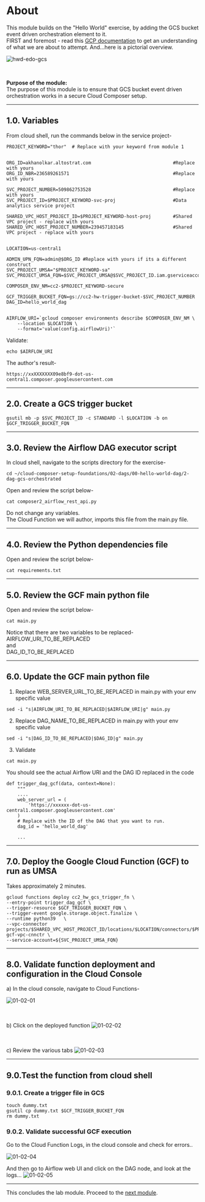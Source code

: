 # About

This module builds on the "Hello World" exercise, by adding the GCS bucket event driven orchestration element to it.<br>
FIRST and foremost - read this [GCP documentation](https://cloud.google.com/composer/docs/composer-2/triggering-with-gcf) to get an understanding of what we are about to attempt. And...here is a pictorial overview. <br>


![hwd-edo-gcs](../00-images/hwd-edo-gcs.png)

<br>

**Purpose of the module:**<br>
The purpose of this module is to ensure that GCS bucket event driven orchestration works in a secure Cloud Composer setup. <br>

<hr>


## 1.0. Variables

From cloud shell, run the commands below in the service project-

```
PROJECT_KEYWORD="thor"  # Replace with your keyword from module 1


ORG_ID=akhanolkar.altostrat.com                              #Replace with yours
ORG_ID_NBR=236589261571                                      #Replace with yours

SVC_PROJECT_NUMBER=509862753528                              #Replace with yours
SVC_PROJECT_ID=$PROJECT_KEYWORD-svc-proj                     #Data analytics service project

SHARED_VPC_HOST_PROJECT_ID=$PROJECT_KEYWORD-host-proj        #Shared VPC project - replace with yours
SHARED_VPC_HOST_PROJECT_NUMBER=239457183145                  #Shared VPC project - replace with yours


LOCATION=us-central1

ADMIN_UPN_FQN=admin@$ORG_ID #Replace with yours if its a different construct
SVC_PROJECT_UMSA="$PROJECT_KEYWORD-sa"
SVC_PROJECT_UMSA_FQN=$SVC_PROJECT_UMSA@$SVC_PROJECT_ID.iam.gserviceaccount.com

COMPOSER_ENV_NM=cc2-$PROJECT_KEYWORD-secure

GCF_TRIGGER_BUCKET_FQN=gs://cc2-hw-trigger-bucket-$SVC_PROJECT_NUMBER
DAG_ID=hello_world_dag


AIRFLOW_URI=`gcloud composer environments describe $COMPOSER_ENV_NM \
    --location $LOCATION \
    --format='value(config.airflowUri)'`
```

Validate:
```
echo $AIRFLOW_URI
```

The author's result-
```
https://xxXXXXXXX09e8bf9-dot-us-central1.composer.googleusercontent.com
```
<hr>


## 2.0. Create a GCS trigger bucket
```
gsutil mb -p $SVC_PROJECT_ID -c STANDARD -l $LOCATION -b on $GCF_TRIGGER_BUCKET_FQN
```

<hr>

## 3.0. Review the Airflow DAG executor script

In cloud shell, navigate to the scripts directory for the exercise-
```
cd ~/cloud-composer-setup-foundations/02-dags/00-hello-world-dag/2-dag-gcs-orchestrated
```

Open and review the script below-
```
cat composer2_airflow_rest_api.py
```

Do not change any variables.<br>
The Cloud Function we will author, imports this file from the main.py file.

<hr>

## 4.0. Review the Python dependencies file

Open and review the script below-
```
cat requirements.txt
```

<hr>

## 5.0. Review the GCF main python file

Open and review the script below-
```
cat main.py
```

Notice that there are two variables to be replaced-<br>
AIRFLOW_URI_TO_BE_REPLACED<br>
and<br>
DAG_ID_TO_BE_REPLACED<br>

<hr>

## 6.0. Update the GCF main python file

1. Replace WEB_SERVER_URL_TO_BE_REPLACED in main.py with your env specific value

```
sed -i "s|AIRFLOW_URI_TO_BE_REPLACED|$AIRFLOW_URI|g" main.py
```


2. Replace DAG_NAME_TO_BE_REPLACED in main.py with your env specific value
```
sed -i "s|DAG_ID_TO_BE_REPLACED|$DAG_ID|g" main.py
```


3. Validate
```
cat main.py
```

You should see the actual Airflow URI and the DAG ID replaced in the code

```
def trigger_dag_gcf(data, context=None):
    """
    ....
    web_server_url = (
        'https://xxxxxx-dot-us-central1.composer.googleusercontent.com'
    )
    # Replace with the ID of the DAG that you want to run.
    dag_id = 'hello_world_dag'

    ...
```

<hr>


## 7.0. Deploy the Google Cloud Function (GCF) to run as UMSA

Takes approximately 2 minutes.

```
gcloud functions deploy cc2_hw_gcs_trigger_fn \
--entry-point trigger_dag_gcf \
--trigger-resource $GCF_TRIGGER_BUCKET_FQN \
--trigger-event google.storage.object.finalize \
--runtime python39   \
--vpc-connector projects/$SHARED_VPC_HOST_PROJECT_ID/locations/$LOCATION/connectors/$PROJECT_KEYWORD-gcf-vpc-cnnctr \
--service-account=${SVC_PROJECT_UMSA_FQN}
```

<hr>

## 8.0. Validate function deployment and configuration in the Cloud Console

a) In the cloud console, navigate to Cloud Functions-

![01-02-01](../00-images/01-02-01.png)
<br><br><br>

b) Click on the deployed function
![01-02-02](../00-images/01-02-02.png)
<br><br><br>

c) Review the various tabs
![01-02-03](../00-images/01-02-03.png)

<hr>


## 9.0.Test the function from cloud shell

### 9.0.1. Create a trigger file in GCS
```
touch dummy.txt
gsutil cp dummy.txt $GCF_TRIGGER_BUCKET_FQN
rm dummy.txt
```

### 9.0.2. Validate successful GCF execution

Go to the Cloud Function Logs, in the cloud console and check for errors..

![01-02-04](../00-images/01-02-04.png)
<br>

And then go to Airflow web UI and click on the DAG node, and look at the logs...
![01-02-05](../00-images/01-02-05.png)
<br>

<hr>

This concludes the lab module. Proceed to the [next module](02e-secure-cc2-iteration1-HWD-PubSub-EDO.md).
